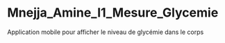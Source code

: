 # Mnejja_Amine_I1_Mesure_Glycemie
Application mobile pour afficher le niveau de glycémie   dans le corps
